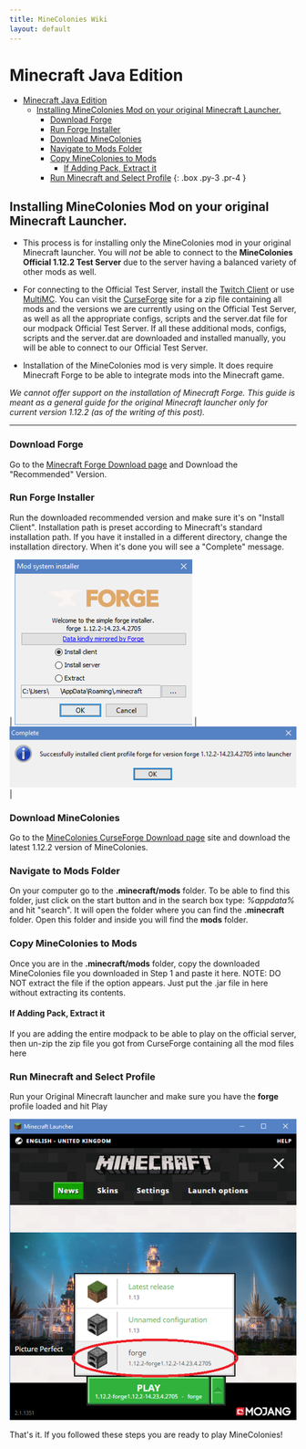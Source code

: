 ```yaml
---
title: MineColonies Wiki
layout: default
---
```


# Minecraft Java Edition

- [Minecraft Java Edition](#minecraft-java-edition)
    - [Installing MineColonies Mod on your original Minecraft Launcher.](#installing-minecolonies-mod-on-your-original-minecraft-launcher)
        - [Download Forge](#download-forge)
        - [Run Forge Installer](#run-forge-installer)
        - [Download MineColonies](#download-minecolonies)
        - [Navigate to Mods Folder](#navigate-to-mods-folder)
        - [Copy MineColonies to Mods](#copy-minecolonies-to-mods)
            - [If Adding Pack, Extract it](#if-adding-pack-extract-it)
        - [Run Minecraft and Select Profile](#run-minecraft-and-select-profile)
{: .box .py-3 .pr-4 }

## Installing MineColonies Mod on your original Minecraft Launcher.

- This process is for installing only the MineColonies mod in your original Minecraft launcher. You will *not* be able to connect to the **MineColonies Official 1.12.2 Test Server** due to the server having a balanced variety of other mods as well.

- For connecting to the Official Test Server, install the [Twitch Client](../installation/twitch) or use [MultiMC](../installation/multimc). You can visit the [CurseForge](https://minecraft.curseforge.com/projects/minecolonies-testpack) site for a zip file containing all mods and the versions we are currently using on the Official Test Server, as well as all the appropriate configs, scripts and the server.dat file for our modpack Official Test Server. If all these additional mods, configs, scripts and the server.dat are downloaded and installed manually, you will be able to connect to our Official Test Server. 

- Installation of the MineColonies mod is very simple. It does require Minecraft Forge to be able to integrate mods into the Minecraft game.

*We cannot offer support on the installation of Minecraft Forge. This guide is meant as a general guide for the original Minecraft launcher only for current version 1.12.2 (as of the writing of this post).*

---

### Download Forge

Go to the [Minecraft Forge Download page](http://files.minecraftforge.net/?forums) and Download the "Recommended" Version.

### Run Forge Installer

Run the downloaded recommended version and make sure it's on "Install Client". Installation path is preset according to Minecraft's standard installation path. If you have it installed in a different directory, change the installation directory. When it's done you will see a "Complete" message.

| ![Forge installer](../../assets/images/installation/forge_1.png) | ![Forge installed](../../assets/images/installation/forge_2.png) |

### Download MineColonies

Go to the [MineColonies CurseForge Download page](https://curseforge.com/minecraft/mc-mods/minecolonies/files/all) site and download the latest 1.12.2 version of MineColonies.

### Navigate to Mods Folder

On your computer go to the **.minecraft/mods** folder. To be able to find this folder, just click on the start button and in the search box type: *%appdata%* and hit "search". It will open the folder where you can find the **.minecraft** folder. Open this folder and inside you will find the **mods** folder.

### Copy MineColonies to Mods

Once you are in the **.minecraft/mods** folder, copy the downloaded MineColonies file you downloaded in Step 1 and paste it here. NOTE: DO NOT extract the file if the option appears. Just put the .jar file in here without extracting its contents.

#### If Adding Pack, Extract it

If you are adding the entire modpack to be able to play on the official server, then un-zip the zip file you got from CurseForge containing all the mod files here

### Run Minecraft and Select Profile

Run your Original Minecraft launcher and make sure you have the **forge** profile loaded and hit Play

![Minecraft Launcher](../../assets/images/installation/forge_3.png)

That's it. If you followed these steps you are ready to play MineColonies!
